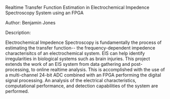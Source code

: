 Realtime Transfer Function Estimation in Electrochemical Impedence Spectroscopy System using an FPGA 

Author: Benjamin Jones

Description: 

Electrochemical Impedence Spectroscopy is fundamentally the process of estimating the transfer function-- 
the frequency-dependent impedence characterisitcs of an electrochemical system. EIS can help identify 
irregularities in biological systems such as brain injuries. This project extends the work of an EIS system 
from data gathering and post-processing, to online realtime analysis. This is accomplished with the use 
of a multi-channel 24-bit ADC combined with an FPGA performing the digital signal processing. An analysis 
of the electrical characteristics, computational performance, and detection capabilities of the system are 
performed.
